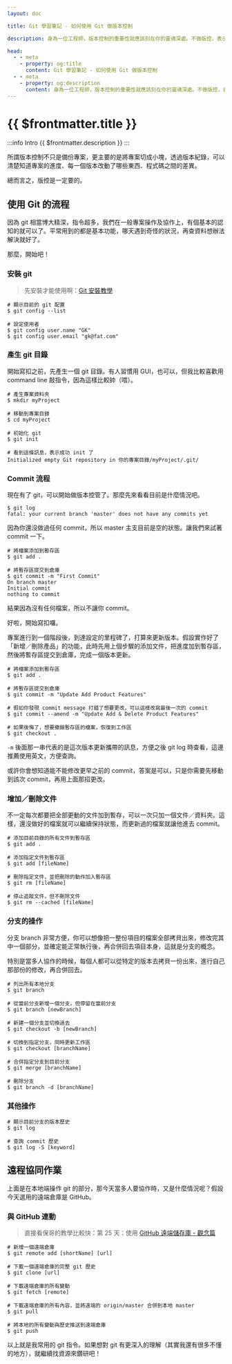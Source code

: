 ```yaml
---
layout: doc

title: Git 學習筆記 - 如何使用 Git 做版本控制

description: 身為一位工程師，版本控制的重要性就應該刻在你的靈魂深處。不做版控，表示你必需冒著風險修復更動程式碼之後出現的 bug，也代表你的網站被攻擊之後，沒辦法恢復到原來的狀態。

head:
  - - meta
    - property: og:title
      content: Git 學習筆記 - 如何使用 Git 做版本控制
  - - meta
    - property: og:description
      content: 身為一位工程師，版本控制的重要性就應該刻在你的靈魂深處。不做版控，表示你必需冒著風險修復更動程式碼之後出現的 bug，也代表你的網站被攻擊之後，沒辦法恢復到原來的狀態。
---
```


# {{ $frontmatter.title }}

:::info Intro
{{ $frontmatter.description }}
:::

所謂版本控制不只是備份專案，更主要的是將專案切成小塊，透過版本紀錄，可以清楚知道專案的進度、每一個版本改動了哪些東西、程式碼之間的差異。

總而言之，版控是一定要的。

## 使用 Git 的流程

因為 git 相當博大精深，指令超多，我們在一般專案操作及協作上，有個基本的認知的就可以了。平常用到的都是基本功能，哪天遇到奇怪的狀況，再查資料想辦法解決就好了。

那麼，開始吧！

### 安裝 git

> 先安裝才能使用啊：[Git 安裝教學](https://git-scm.com/book/zh-tw/v2/%E9%96%8B%E5%A7%8B-Git-%E5%AE%89%E8%A3%9D%E6%95%99%E5%AD%B8)

```bash:line-numbers
# 顯示目前的 git 配置
$ git config --list

# 設定使用者
$ git config user.name "GK"
$ git config user.email "gk@fat.com"
```

### 產生 git 目錄

開始寫扣之前，先產生一個 git 目錄。有人習慣用 GUI，也可以，但我比較喜歡用 command line 敲指令，因為這樣比較帥（喂）。

```bash:line-numbers
# 產生專案資料夾
$ mkdir myProject

# 移動到專案目錄
$ cd myProject

# 初始化 git
$ git init

# 看到這條訊息，表示成功 init 了
Initialized empty Git repository in 你的專案目錄/myProject/.git/
```

### Commit 流程

現在有了 git，可以開始做版本控管了。那麼先來看看目前是什麼情況吧。

```bash:line-numbers
$ git log
fatal: your current branch 'master' does not have any commits yet
```

因為你還沒做過任何 commit，所以 master 主支目前是空的狀態。讓我們來試著 commit 一下。

```bash:line-numbers
# 將檔案添加到暫存區
$ git add .

# 將暫存區提交到倉庫
$ git commit -m "First Commit"
On branch master
Initial commit
nothing to commit
```

結果因為沒有任何檔案，所以不讓你 commit。

好啦，開始寫扣囉。

專案進行到一個階段後，到達設定的里程碑了，打算來更新版本。假設實作好了「新增／刪除產品」的功能，此時先用上個步驟的添加文件，把進度加到暫存區，然後將暫存區提交到倉庫，完成一個版本更新。

```bash:line-numbers
# 將檔案添加到暫存區
$ git add .

# 將暫存區提交到倉庫
$ git commit -m "Update Add Product Features"

# 假如你發現 commit message 打錯了想要更改，可以這樣改寫最後一次的 commit
$ git commit --amend -m "Update Add & Delete Product Features"

# 如果後悔了，想要撤銷暫存區的檔案，恢復到工作區
$ git checkout .
```

`-m` 後面那一串代表的是這次版本更新攜帶的訊息，方便之後 git log 時查看，這邊推薦使用英文，方便查詢。

或許你會想知道能不能修改更早之前的 commit，答案是可以，只是你需要先移動到該次 commit，再用上面那招更改。

### 增加／刪除文件

不一定每次都要把全部更動的文件加到暫存，可以一次只加一個文件／資料夾。這樣，還沒做好的檔案就可以繼續保持狀態，而更新過的檔案就讓他進去 commit。

```bash:line-numbers
# 添加目前目錄的所有文件到暫存區
$ git add .

# 添加指定文件到暫存區
$ git add [fileName]

# 刪除指定文件，並把刪除的動作加入暫存區
$ git rm [fileName]

# 停止追蹤文件，但不刪除文件
$ git rm --cached [fileName]
```

### 分支的操作

分支 branch 非常方便，你可以想像把一整份項目的檔案全部拷貝出來，修改完其中一個部分，並確定能正常執行後，再合併回去項目本身，這就是分支的概念。

特別是當多人協作的時候，每個人都可以從特定的版本去拷貝一份出來，進行自己那部份的修改，再合併回去。

```bash:line-numbers
# 列出所有本地分支
$ git branch

# 從當前分支新增一個分支，但停留在當前分支
$ git branch [newBranch]

# 新建一個分支並切換過去
$ git checkout -b [newBranch]

# 切換到指定分支，同時更新工作區
$ git checkout [branchName]

# 合併指定分支到目前分支
$ git merge [branchName]

# 刪除分支
$ git branch -d [branchName]
```

### 其他操作

```bash:line-numbers
# 顯示目前分支的版本歷史
$ git log

# 查詢 commit 歷史
$ git log -S [keyword]
```

## 遠程協同作業

上面是在本地端操作 git 的部分，那今天當多人要協作時，又是什麼情況呢？假設今天選用的遠端倉庫是 GitHub。

### 與 GitHub 連動

> 直接看保哥的教學比較快：第 25 天：使用 [GitHub 遠端儲存庫 - 觀念篇](https://github.com/doggy8088/Learn-Git-in-30-days/blob/master/zh-tw/25.md)

```bash:line-numbers
# 新增一個遠端倉庫
$ git remote add [shortName] [url]

# 下載一個遠端倉庫的完整 git 歷史
$ git clone [url]

# 下載遠端倉庫的所有變動
$ git fetch [remote]

# 下載遠端倉庫的所有內容，並將遠端的 origin/master 合併到本地 master
$ git pull

# 將本地的所有變動與歷史推送到遠端倉庫
$ git push
```

以上就是我常用的 git 指令。如果想對 git 有更深入的理解（其實我還有很多不懂的地方），就繼續找資源來鑽研吧！
